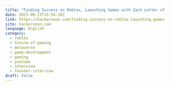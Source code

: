 ```yaml
---
title: "Finding Success on Roblox, Launching Games with Zach Letter of Wonder Works"
date: 2023-06-23T15:54:10Z
link: https://hackernoon.com/finding-success-on-roblox-launching-games-with-zach-letter-of-wonder-works?source=rss&utm_medium=RSS&utm_source=news.12bit.vn
site: hackernoon.com
language: English
category:
  - roblox
  - future-of-gaming
  - metaverse
  - game-development
  - gaming
  - youtube
  - interview
  - founder-interview
draft: false
---
```

